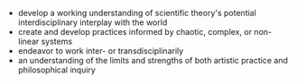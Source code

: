 - develop a working understanding of scientific theory's potential interdisciplinary interplay with the world
- create and develop practices informed by chaotic, complex, or non-linear systems
- endeavor to work inter- or transdisciplinarily
- an understanding of the limits and strengths of both artistic practice and philosophical inquiry

